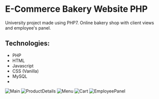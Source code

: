 # E-Commerce Bakery Website PHP
University project made using PHP7. Online bakery shop with client views and employee's panel.
## Technologies:
- PHP
- HTML
- Javascript
- CSS (Vanilla)
- MySQL
- 
![Main](https://github.com/kmilosia/PHP-E-Commerce-Website/assets/122121974/5a35a52a-c692-4e91-b01e-264c1b8c16b2)
![ProductDetails](https://github.com/kmilosia/PHP-E-Commerce-Website/assets/122121974/17cd7f12-bac6-43aa-a72c-b2421eebc2d7)
![Menu](https://github.com/kmilosia/PHP-E-Commerce-Website/assets/122121974/e950cbe1-f351-4a9e-92a1-c61646a1ed60)
![Cart](https://github.com/kmilosia/PHP-E-Commerce-Website/assets/122121974/b1f3eabd-faf6-4366-b658-64ed2c0724b6)
![EmployeePanel](https://github.com/kmilosia/PHP-E-Commerce-Website/assets/122121974/351433cd-fb69-4a9f-a7c6-98c98624d82c)

